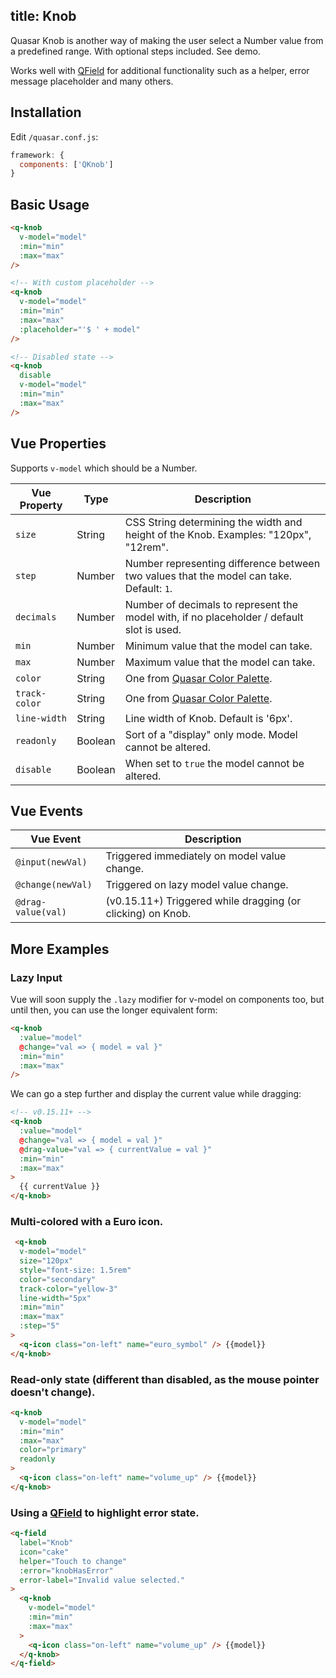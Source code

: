 title: Knob
---
Quasar Knob is another way of making the user select a Number value from a predefined range. With optional steps included. See demo.
<input type="hidden" data-fullpage-demo="forms/knob">

Works well with [QField](/components/field.html) for additional functionality such as a helper, error message placeholder and many others.

## Installation
Edit `/quasar.conf.js`:
```js
framework: {
  components: ['QKnob']
}
```

## Basic Usage

``` html
<q-knob
  v-model="model"
  :min="min"
  :max="max"
/>

<!-- With custom placeholder -->
<q-knob
  v-model="model"
  :min="min"
  :max="max"
  :placeholder="'$ ' + model"
/>

<!-- Disabled state -->
<q-knob
  disable
  v-model="model"
  :min="min"
  :max="max"
/>
```

## Vue Properties
Supports `v-model` which should be a Number.

| Vue Property | Type | Description |
| --- | --- | --- |
| `size` | String | CSS String determining the width and height of the Knob. Examples: "120px", "12rem". |
| `step` | Number | Number representing difference between two values that the model can take. Default: `1`. |
| `decimals` | Number | Number of decimals to represent the model with, if no placeholder / default slot is used. |
| `min` | Number | Minimum value that the model can take. |
| `max` | Number | Maximum value that the model can take. |
| `color` | String | One from [Quasar Color Palette](/components/color-palette.html). |
| `track-color` | String | One from [Quasar Color Palette](/components/color-palette.html). |
| `line-width` | String | Line width of Knob. Default is '6px'. |
| `readonly` | Boolean | Sort of a "display" only mode. Model cannot be altered. |
| `disable` | Boolean | When set to `true` the model cannot be altered. |

## Vue Events
| Vue Event | Description |
| --- | --- |
| `@input(newVal)` | Triggered immediately on model value change. |
| `@change(newVal)` | Triggered on lazy model value change. |
| `@drag-value(val)` | (v0.15.11+) Triggered while dragging (or clicking) on Knob. |

## More Examples

### Lazy Input
Vue will soon supply the `.lazy` modifier for v-model on components too, but until then, you can use the longer equivalent form:
```html
<q-knob
  :value="model"
  @change="val => { model = val }"
  :min="min"
  :max="max"
/>
```

We can go a step further and display the current value while dragging:
```html
<!-- v0.15.11+ -->
<q-knob
  :value="model"
  @change="val => { model = val }"
  @drag-value="val => { currentValue = val }"
  :min="min"
  :max="max"
>
  {{ currentValue }}
</q-knob>
```

### Multi-colored with a Euro icon.
``` html
 <q-knob
  v-model="model"
  size="120px"
  style="font-size: 1.5rem"
  color="secondary"
  track-color="yellow-3"
  line-width="5px"
  :min="min"
  :max="max"
  :step="5"
>
  <q-icon class="on-left" name="euro_symbol" /> {{model}}
</q-knob>
```

### Read-only state (different than disabled, as the mouse pointer doesn't change).
``` html
<q-knob
  v-model="model"
  :min="min"
  :max="max"
  color="primary"
  readonly
>
  <q-icon class="on-left" name="volume_up" /> {{model}}
</q-knob>
```

### Using a [QField](/components/field.html) to highlight error state.
```html
<q-field
  label="Knob"
  icon="cake"
  helper="Touch to change"
  :error="knobHasError"
  error-label="Invalid value selected."
>
  <q-knob
    v-model="model"
    :min="min"
    :max="max"
  >
    <q-icon class="on-left" name="volume_up" /> {{model}}
  </q-knob>
</q-field>
```
